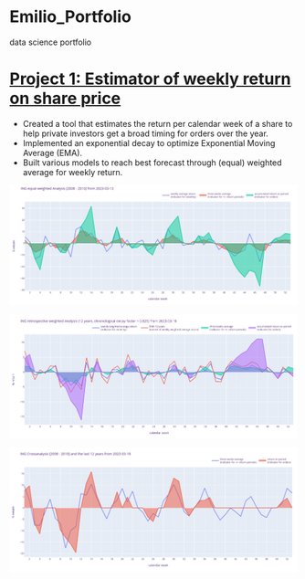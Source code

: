 # Emilio_Portfolio
data science portfolio
# [Project 1: Estimator of weekly return on share price](https://github.com/crunchingdata/Estimator_of_weekly_return_on_share_price)
* Created a tool that estimates the return per calendar week of a share to help private investors get a broad timing for orders over the year.
* Implemented an exponential decay to optimize Exponential Moving Average (EMA).
* Built various models to reach best forecast through (equal) weighted average for weekly return.

![](/Images/INGreturnanalysis20082010.jpg)

![](/Images/INGretrospectivereturnanalysis12years.jpg)

![](/Images/INGreturncrossanalysis2008201012years.jpg)
